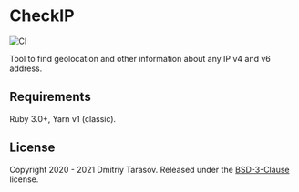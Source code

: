# CheckIP

[![CI](https://github.com/checkip/checkip/workflows/CI/badge.svg?branch=main)](https://github.com/checkip/checkip/actions?query=workflow%3ACI)

Tool to find geolocation and other information about any IP v4 and v6 address.

## Requirements

Ruby 3.0+, Yarn v1 (classic).

## License

Copyright 2020 - 2021 Dmitriy Tarasov. Released under the [BSD-3-Clause](LICENSE.txt) license.
